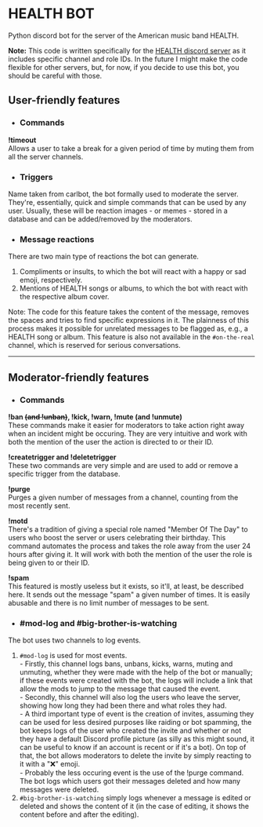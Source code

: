 # HEALTH BOT
Python discord bot for the server of the American music band HEALTH.

**Note:** This code is written specifically for the [HEALTH discord server](http://discord.gg/health "HEALTH discord server") as it includes specific channel and role IDs. In the future I might make the code flexible for other servers, but, for now, if you decide to use this bot, you should be careful with those.

## User-friendly features


- ### Commands
**!timeout**<br>
Allows a user to take a break for a given period of time by muting them from all the server channels.

- ### Triggers
Name taken from carlbot, the bot formally used to moderate the server. They're, essentially, quick and simple commands that can be used by any user.
Usually, these will be reaction images - or memes - stored in a database and can be added/removed by the moderators.

- ### Message reactions
There are two main type of reactions the bot can generate.
  1. Compliments or insults, to which the bot will react with a happy or sad emoji, respectively.
  2. Mentions of HEALTH songs or albums, to which the bot with react with the respective album cover.

Note: The code for this feature takes the content of the message, removes the spaces and tries to find specific expressions in it. The plainness of this process makes it possible for unrelated messages to be flagged as, e.g., a HEALTH song or album. This feature is also not available in the ``#on-the-real`` channel, which is reserved for serious conversations.

---

## Moderator-friendly features
- ### Commands
**!ban ~~(and !unban)~~, !kick, !warn, !mute (and !unmute)**<br>
These commands make it easier for moderators to take action right away when an incident might be occuring. They are very intuitive and work with both the mention of the user the action is directed to or their ID.

**!createtrigger and !deletetrigger**<br>
These two commands are very simple and are used to add or remove a specific trigger from the database.

**!purge**<br>
Purges a given number of messages from a channel, counting from the most recently sent.

**!motd**<br>
There's a tradition of giving a special role named "Member Of The Day" to users who boost the server or users celebrating their birthday. This command automates the process and takes the role away from the user 24 hours after giving it. It will work with both the mention of the user the role is being given to or their ID.

**!spam**<br>
This featured is mostly useless but it exists, so it'll, at least, be described here. It sends out the message "spam" a given number of times. It is easily abusable and there is no limit number of messages to be sent.

- ### #mod-log and #big-brother-is-watching
The bot uses two channels to log events.
  1. ``#mod-log`` is used for most events.<br>
    - Firstly, this channel logs bans, unbans, kicks, warns, muting and unmuting, whether they were made with the help of the bot or manually; if these events were created with the bot, the logs will include a link that allow the mods to jump to the message that caused the event.<br>
    - Secondly, this channel will also log the users who leave the server, showing how long they had been there and what roles they had.<br>
    - A third important type of event is the creation of invites, assuming they can be used for less desired purposes like raiding or bot spamming, the bot keeps logs of the user who created the invite and whether or not they have a default Discord profile picture (as silly as this might sound, it can be useful to know if an account is recent or if it's a bot). On top of that, the bot allows moderators to delete the invite by simply reacting to it with a "❌" emoji.<br>
    - Probably the less occuring event is the use of the !purge command. The bot logs which users got their messages deleted and how many messages were deleted.
  2. ``#big-brother-is-watching`` simply logs whenever a message is edited or deleted and shows the content of it (in the case of editing, it shows the content before and after the editing).

